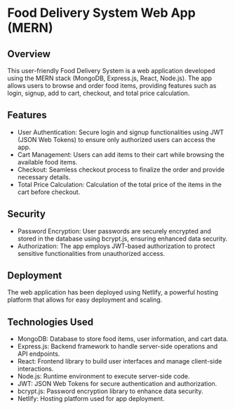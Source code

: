 # Food Delivery System Web App (MERN)


## Overview

This user-friendly Food Delivery System is a web application developed using the MERN stack (MongoDB, Express.js, React, Node.js). The app allows users to browse and order food items, providing features such as login, signup, add to cart, checkout, and total price calculation.

## Features

- User Authentication: Secure login and signup functionalities using JWT (JSON Web Tokens) to ensure only authorized users can access the app.
- Cart Management: Users can add items to their cart while browsing the available food items.
- Checkout: Seamless checkout process to finalize the order and provide necessary details.
- Total Price Calculation: Calculation of the total price of the items in the cart before checkout.

## Security

- Password Encryption: User passwords are securely encrypted and stored in the database using bcrypt.js, ensuring enhanced data security.
- Authorization: The app employs JWT-based authorization to protect sensitive functionalities from unauthorized access.

## Deployment

The web application has been deployed using Netlify, a powerful hosting platform that allows for easy deployment and scaling.

## Technologies Used

- MongoDB: Database to store food items, user information, and cart data.
- Express.js: Backend framework to handle server-side operations and API endpoints.
- React: Frontend library to build user interfaces and manage client-side interactions.
- Node.js: Runtime environment to execute server-side code.
- JWT: JSON Web Tokens for secure authentication and authorization.
- bcrypt.js: Password encryption library to enhance data security.
- Netlify: Hosting platform used for app deployment.
